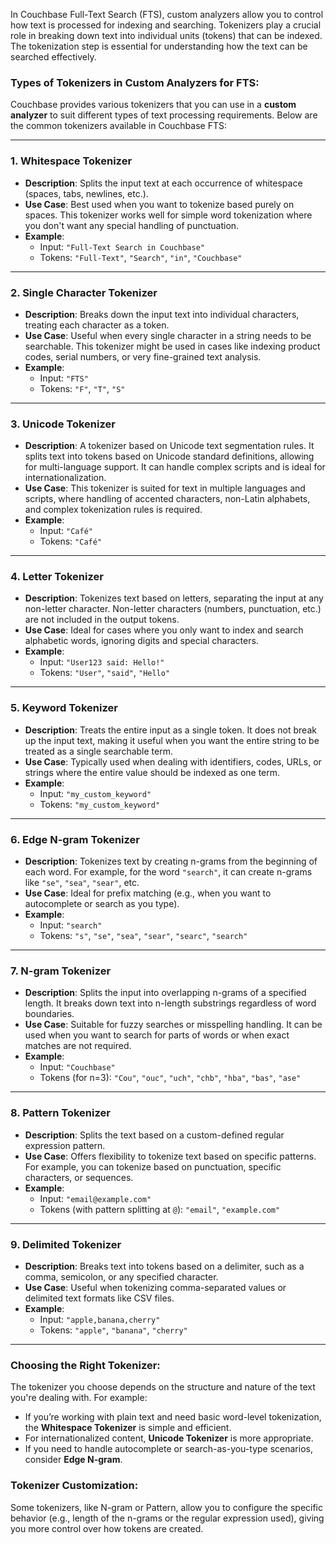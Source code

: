 In Couchbase Full-Text Search (FTS), custom analyzers allow you to control how text is processed for indexing and searching. Tokenizers play a crucial role in breaking down text into individual units (tokens) that can be indexed. The tokenization step is essential for understanding how the text can be searched effectively.

### Types of Tokenizers in Custom Analyzers for FTS:

Couchbase provides various tokenizers that you can use in a **custom analyzer** to suit different types of text processing requirements. Below are the common tokenizers available in Couchbase FTS:

---

### 1. **Whitespace Tokenizer**
   - **Description**: Splits the input text at each occurrence of whitespace (spaces, tabs, newlines, etc.).
   - **Use Case**: Best used when you want to tokenize based purely on spaces. This tokenizer works well for simple word tokenization where you don't want any special handling of punctuation.
   - **Example**:
     - Input: `"Full-Text Search in Couchbase"`
     - Tokens: `"Full-Text"`, `"Search"`, `"in"`, `"Couchbase"`

---

### 2. **Single Character Tokenizer**
   - **Description**: Breaks down the input text into individual characters, treating each character as a token.
   - **Use Case**: Useful when every single character in a string needs to be searchable. This tokenizer might be used in cases like indexing product codes, serial numbers, or very fine-grained text analysis.
   - **Example**:
     - Input: `"FTS"`
     - Tokens: `"F"`, `"T"`, `"S"`

---

### 3. **Unicode Tokenizer**
   - **Description**: A tokenizer based on Unicode text segmentation rules. It splits text into tokens based on Unicode standard definitions, allowing for multi-language support. It can handle complex scripts and is ideal for internationalization.
   - **Use Case**: This tokenizer is suited for text in multiple languages and scripts, where handling of accented characters, non-Latin alphabets, and complex tokenization rules is required.
   - **Example**:
     - Input: `"Café"`
     - Tokens: `"Café"`

---

### 4. **Letter Tokenizer**
   - **Description**: Tokenizes text based on letters, separating the input at any non-letter character. Non-letter characters (numbers, punctuation, etc.) are not included in the output tokens.
   - **Use Case**: Ideal for cases where you only want to index and search alphabetic words, ignoring digits and special characters.
   - **Example**:
     - Input: `"User123 said: Hello!"`
     - Tokens: `"User"`, `"said"`, `"Hello"`

---

### 5. **Keyword Tokenizer**
   - **Description**: Treats the entire input as a single token. It does not break up the input text, making it useful when you want the entire string to be treated as a single searchable term.
   - **Use Case**: Typically used when dealing with identifiers, codes, URLs, or strings where the entire value should be indexed as one term.
   - **Example**:
     - Input: `"my_custom_keyword"`
     - Tokens: `"my_custom_keyword"`

---

### 6. **Edge N-gram Tokenizer**
   - **Description**: Tokenizes text by creating n-grams from the beginning of each word. For example, for the word `"search"`, it can create n-grams like `"se"`, `"sea"`, `"sear"`, etc.
   - **Use Case**: Ideal for prefix matching (e.g., when you want to autocomplete or search as you type).
   - **Example**:
     - Input: `"search"`
     - Tokens: `"s"`, `"se"`, `"sea"`, `"sear"`, `"searc"`, `"search"`

---

### 7. **N-gram Tokenizer**
   - **Description**: Splits the input into overlapping n-grams of a specified length. It breaks down text into n-length substrings regardless of word boundaries.
   - **Use Case**: Suitable for fuzzy searches or misspelling handling. It can be used when you want to search for parts of words or when exact matches are not required.
   - **Example**:
     - Input: `"Couchbase"`
     - Tokens (for n=3): `"Cou"`, `"ouc"`, `"uch"`, `"chb"`, `"hba"`, `"bas"`, `"ase"`

---

### 8. **Pattern Tokenizer**
   - **Description**: Splits the text based on a custom-defined regular expression pattern.
   - **Use Case**: Offers flexibility to tokenize text based on specific patterns. For example, you can tokenize based on punctuation, specific characters, or sequences.
   - **Example**:
     - Input: `"email@example.com"`
     - Tokens (with pattern splitting at `@`): `"email"`, `"example.com"`

---

### 9. **Delimited Tokenizer**
   - **Description**: Breaks text into tokens based on a delimiter, such as a comma, semicolon, or any specified character.
   - **Use Case**: Useful when tokenizing comma-separated values or delimited text formats like CSV files.
   - **Example**:
     - Input: `"apple,banana,cherry"`
     - Tokens: `"apple"`, `"banana"`, `"cherry"`

---

### Choosing the Right Tokenizer:
The tokenizer you choose depends on the structure and nature of the text you're dealing with. For example:
- If you’re working with plain text and need basic word-level tokenization, the **Whitespace Tokenizer** is simple and efficient.
- For internationalized content, **Unicode Tokenizer** is more appropriate.
- If you need to handle autocomplete or search-as-you-type scenarios, consider **Edge N-gram**.

### Tokenizer Customization:
Some tokenizers, like N-gram or Pattern, allow you to configure the specific behavior (e.g., length of the n-grams or the regular expression used), giving you more control over how tokens are created.

